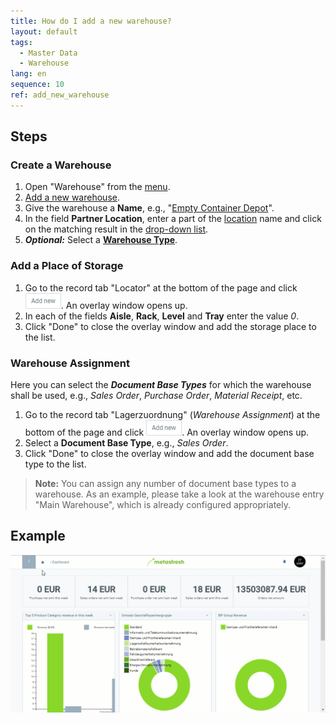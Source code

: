```yaml
---
title: How do I add a new warehouse?
layout: default
tags:
  - Master Data
  - Warehouse
lang: en
sequence: 10
ref: add_new_warehouse
---
```


## Steps

### Create a Warehouse
1. Open "Warehouse" from the [menu](Menu).
1. [Add a new warehouse](New_Record_Window).
1. Give the warehouse a **Name**, e.g., "[Empty Container Depot](Add_empty_container_depot)".
1. In the field **Partner Location**, enter a part of the [location](Add_address_tab) name and click on the matching result in the <a href="Keyboard_shortcuts_reference#dropdown" title="Dynamic Search Box (Autocompletion)">drop-down list</a>.
1. ***Optional:*** Select a [**Warehouse Type**](Add_new_warehouse_type).

### Add a Place of Storage
1. Go to the record tab "Locator" at the bottom of the page and click !["Add new"](assets/Add_New_Button.png). An overlay window opens up.
1. In each of the fields **Aisle**, **Rack**, **Level** and **Tray** enter the value *0*.
1. Click "Done" to close the overlay window and add the storage place to the list.

### Warehouse Assignment
Here you can select the ***Document Base Types*** for which the warehouse shall be used, e.g., *Sales Order*, *Purchase Order*, *Material Receipt*, etc.

1. Go to the record tab "Lagerzuordnung" (*Warehouse Assignment*) at the bottom of the page and click !["Add new"](assets/Add_New_Button.png). An overlay window opens up.
1. Select a **Document Base Type**, e.g., *Sales Order*.
1. Click "Done" to close the overlay window and add the document base type to the list.
 >**Note:** You can assign any number of document base types to a warehouse. As an example, please take a look at the warehouse entry "Main Warehouse", which is already configured appropriately.

## Example
![](assets/Add_Empty_Container_Depot.gif)
